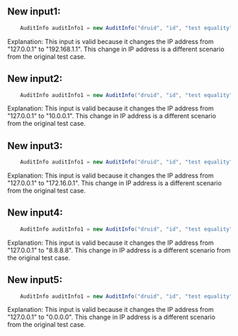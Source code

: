 ## New input1:
```java
    AuditInfo auditInfo1 = new AuditInfo("druid", "id", "test equality", "192.168.1.1");
```
Explanation: This input is valid because it changes the IP address from "127.0.0.1" to "192.168.1.1". This change in IP address is a different scenario from the original test case.

## New input2:
```java
    AuditInfo auditInfo1 = new AuditInfo("druid", "id", "test equality", "10.0.0.1");
```
Explanation: This input is valid because it changes the IP address from "127.0.0.1" to "10.0.0.1". This change in IP address is a different scenario from the original test case.

## New input3:
```java
    AuditInfo auditInfo1 = new AuditInfo("druid", "id", "test equality", "172.16.0.1");
```
Explanation: This input is valid because it changes the IP address from "127.0.0.1" to "172.16.0.1". This change in IP address is a different scenario from the original test case.

## New input4:
```java
    AuditInfo auditInfo1 = new AuditInfo("druid", "id", "test equality", "8.8.8.8");
```
Explanation: This input is valid because it changes the IP address from "127.0.0.1" to "8.8.8.8". This change in IP address is a different scenario from the original test case.

## New input5:
```java
    AuditInfo auditInfo1 = new AuditInfo("druid", "id", "test equality", "0.0.0.0");
```
Explanation: This input is valid because it changes the IP address from "127.0.0.1" to "0.0.0.0". This change in IP address is a different scenario from the original test case.
